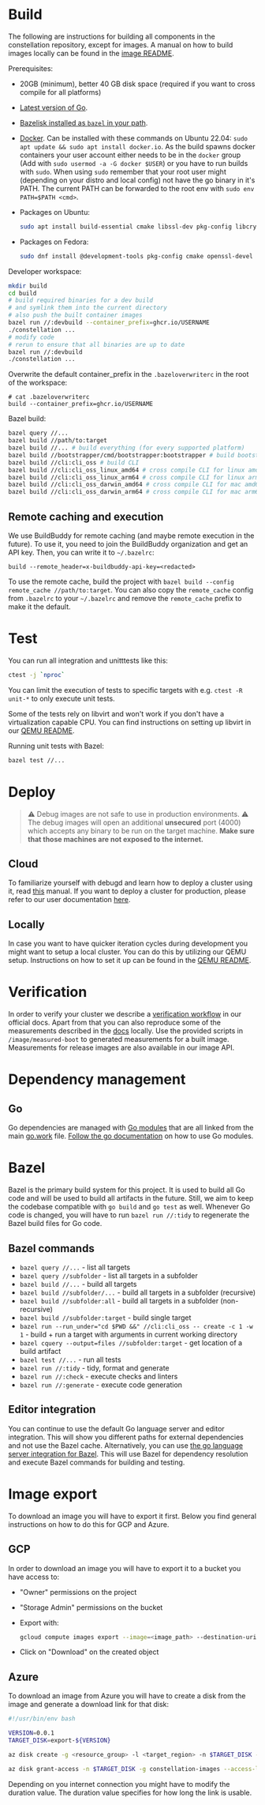 # Build

The following are instructions for building all components in the constellation repository, except for images. A manual on how to build images locally can be found in the [image README](/image/README.md).

Prerequisites:

* 20GB (minimum), better 40 GB disk space (required if you want to cross compile for all platforms)
* [Latest version of Go](https://go.dev/doc/install).
* [Bazelisk installed as `bazel` in your path](https://github.com/bazelbuild/bazelisk/releases).
* [Docker](https://docs.docker.com/engine/install/). Can be installed with these commands on Ubuntu 22.04: `sudo apt update && sudo apt install docker.io`. As the build spawns docker containers your user account either needs to be in the `docker` group (Add with `sudo usermod -a -G docker $USER`) or you have to run builds with `sudo`. When using `sudo` remember that your root user might (depending on your distro and local config) not have the go binary in it's PATH. The current PATH can be forwarded to the root env with `sudo env PATH=$PATH <cmd>`.

* Packages on Ubuntu:

  ```sh
  sudo apt install build-essential cmake libssl-dev pkg-config libcryptsetup12 libcryptsetup-dev
  ```

* Packages on Fedora:

  ```sh
  sudo dnf install @development-tools pkg-config cmake openssl-devel cryptsetup-libs cryptsetup-devel
  ```

Developer workspace:

```sh
mkdir build
cd build
# build required binaries for a dev build
# and symlink them into the current directory
# also push the built container images
bazel run //:devbuild --container_prefix=ghcr.io/USERNAME
./constellation ...
# modify code
# rerun to ensure that all binaries are up to date
bazel run //:devbuild
./constellation ...
```

Overwrite the default container_prefix in the `.bazeloverwriterc` in the root of the workspace:
```bazel
# cat .bazeloverwriterc
build --container_prefix=ghcr.io/USERNAME
```

Bazel build:

```sh
bazel query //...
bazel build //path/to:target
bazel build //... # build everything (for every supported platform)
bazel build //bootstrapper/cmd/bootstrapper:bootstrapper # build bootstrapper
bazel build //cli:cli_oss # build CLI
bazel build //cli:cli_oss_linux_amd64 # cross compile CLI for linux amd64
bazel build //cli:cli_oss_linux_arm64 # cross compile CLI for linux arm64
bazel build //cli:cli_oss_darwin_amd64 # cross compile CLI for mac amd64
bazel build //cli:cli_oss_darwin_arm64 # cross compile CLI for mac arm64
```

## Remote caching and execution

We use BuildBuddy for remote caching (and maybe remote execution in the future). To use it, you need to join the BuildBuddy organization and get an API key. Then, you can write it to `~/.bazelrc`:

```
build --remote_header=x-buildbuddy-api-key=<redacted>
```

To use the remote cache, build the project with `bazel build --config remote_cache //path/to:target`.
You can also copy the `remote_cache` config from `.bazelrc` to your `~/.bazelrc` and remove the `remote_cache` prefix to make it the default.

# Test

You can run all integration and unitttests like this:

```sh
ctest -j `nproc`
```

You can limit the execution of tests to specific targets with e.g. `ctest -R unit-*` to only execute unit tests.

Some of the tests rely on libvirt and won't work if you don't have a virtualization capable CPU. You can find instructions on setting up libvirt in our [QEMU README](qemu.md).

Running unit tests with Bazel:

```sh
bazel test //...
```

# Deploy

> :warning: Debug images are not safe to use in production environments. :warning:
The debug images will open an additional **unsecured** port (4000) which accepts any binary to be run on the target machine. **Make sure that those machines are not exposed to the internet.**

## Cloud

To familiarize yourself with debugd and learn how to deploy a cluster using it, read [this](/debugd/README.md) manual.
If you want to deploy a cluster for production, please refer to our user documentation [here](https://docs.edgeless.systems/constellation/getting-started/first-steps#create-a-cluster).

## Locally

In case you want to have quicker iteration cycles during development you might want to setup a local cluster.
You can do this by utilizing our QEMU setup.
Instructions on how to set it up can be found in the [QEMU README](qemu.md).

# Verification

In order to verify your cluster we describe a [verification workflow](https://docs.edgeless.systems/constellation/workflows/verify-cluster) in our official docs.
Apart from that you can also reproduce some of the measurements described in the [docs](https://docs.edgeless.systems/constellation/architecture/attestation#runtime-measurements) locally.
Use the provided scripts in `/image/measured-boot` to generated measurements for a built image. Measurements for release images are also available in our image API.

# Dependency management

## Go

Go dependencies are managed with [Go modules](https://blog.golang.org/using-go-modules) that are all linked from the main [go.work](/go.work) file.
[Follow the go documentation](https://go.dev/doc/modules/managing-dependencies) on how to use Go modules.

# Bazel

Bazel is the primary build system for this project. It is used to build all Go code and will be used to build all artifacts in the future.
Still, we aim to keep the codebase compatible with `go build` and `go test` as well.
Whenever Go code is changed, you will have to run `bazel run //:tidy` to regenerate the Bazel build files for Go code.

## Bazel commands

* `bazel query //...` - list all targets
* `bazel query //subfolder` - list all targets in a subfolder
* `bazel build //...` - build all targets
* `bazel build //subfolder/...` - build all targets in a subfolder (recursive)
* `bazel build //subfolder:all` - build all targets in a subfolder (non-recursive)
* `bazel build //subfolder:target` - build single target
* `bazel run --run_under="cd $PWD &&" //cli:cli_oss -- create -c 1 -w 1` - build + run a target with arguments in current working directory
* `bazel cquery --output=files //subfolder:target` - get location of a build artifact
* `bazel test //...` - run all tests
* `bazel run //:tidy` - tidy, format and generate
* `bazel run //:check` - execute checks and linters
* `bazel run //:generate` - execute code generation

## Editor integration

You can continue to use the default Go language server and editor integration. This will show you different paths for external dependencies and not use the Bazel cache.
Alternatively, you can use [the go language server integration for Bazel](https://github.com/bazelbuild/rules_go/wiki/Editor-setup). This will use Bazel for dependency resolution and execute Bazel commands for building and testing.

# Image export

To download an image you will have to export it first.
Below you find general instructions on how to do this for GCP and Azure.

## GCP

In order to download an image you will have to export it to a bucket you have access to:

* "Owner" permissions on the project
* "Storage Admin" permissions on the bucket
* Export with:

  ```bash
  gcloud compute images export --image=<image_path> --destination-uri=<bucket_uri> --export-format=qcow2 --project=<image_project>
  ```

* Click on "Download" on the created object

## Azure

To download an image from Azure you will have to create a disk from the image and generate a download link for that disk:

```bash
#!/usr/bin/env bash

VERSION=0.0.1
TARGET_DISK=export-${VERSION}

az disk create -g <resource_group> -l <target_region> -n $TARGET_DISK --hyper-v-generation V2 --os-type Linux --sku standard_lrs --security-type TrustedLaunch --gallery-image-reference <image_path>

az disk grant-access -n $TARGET_DISK -g constellation-images --access-level Read --duration-in-seconds 3600 | jq -r .accessSas
```

Depending on you internet connection you might have to modify the duration value.
The duration value specifies for how long the link is usable.
